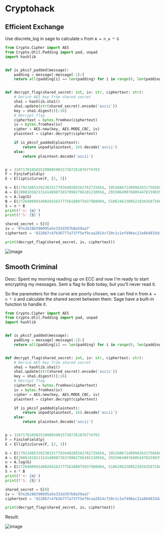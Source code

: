 # Cryptohack
## Efficient Exchange
Use discrete_log in sage to calculate `n` from `A = n_a * G`

```python
from Crypto.Cipher import AES
from Crypto.Util.Padding import pad, unpad
import hashlib


def is_pkcs7_padded(message):
    padding = message[-message[-1]:]
    return all(padding[i] == len(padding) for i in range(0, len(padding)))


def decrypt_flag(shared_secret: int, iv: str, ciphertext: str):
    # Derive AES key from shared secret
    sha1 = hashlib.sha1()
    sha1.update(str(shared_secret).encode('ascii'))
    key = sha1.digest()[:16]
    # Decrypt flag
    ciphertext = bytes.fromhex(ciphertext)
    iv = bytes.fromhex(iv)
    cipher = AES.new(key, AES.MODE_CBC, iv)
    plaintext = cipher.decrypt(ciphertext)

    if is_pkcs7_padded(plaintext):
        return unpad(plaintext, 16).decode('ascii')
    else:
        return plaintext.decode('ascii')


p = 310717010502520989590157367261876774703
F = FiniteField(p)
E = EllipticCurve(F, [2, 3])

G = E(179210853392303317793440285562762725654, 105268671499942631758568591033409611165)
A = E(280810182131414898730378982766101210916, 291506490768054478159835604632710368904)
n = A.log(G)
B = E(272640099140026426377756188075937988094, 51062462309521034358726608268084433317)
S = n * B
print(f'n: {n}')
print(f'S: {S}')

shared_secret = S[0]
iv = '07e2628b590095a5e332d397b8a59aa7'
ciphertext = '8220b7c47b36777a737f5ef9caa2814cf20c1c1ef496ec21a9b4833da24a008d0870d3ac3a6ad80065c138a2ed6136af'

print(decrypt_flag(shared_secret, iv, ciphertext))
```

![image](https://github.com/user-attachments/assets/1bf0d2a0-a9bc-46e7-9542-47c09bff9f30)

## Smooth Criminal

Desc: Spent my morning reading up on ECC and now I'm ready to start encrypting my messages. Sent a flag to Bob today, but you'll never read it.

So the parameters for the curve are poorly chosen, we can find n from `A = n * G` and calculate the shared secret between them. Sage have a built-in function to handle it.

```python
from Crypto.Cipher import AES
from Crypto.Util.Padding import pad, unpad
import hashlib


def is_pkcs7_padded(message):
    padding = message[-message[-1]:]
    return all(padding[i] == len(padding) for i in range(0, len(padding)))


def decrypt_flag(shared_secret: int, iv: str, ciphertext: str):
    # Derive AES key from shared secret
    sha1 = hashlib.sha1()
    sha1.update(str(shared_secret).encode('ascii'))
    key = sha1.digest()[:16]
    # Decrypt flag
    ciphertext = bytes.fromhex(ciphertext)
    iv = bytes.fromhex(iv)
    cipher = AES.new(key, AES.MODE_CBC, iv)
    plaintext = cipher.decrypt(ciphertext)

    if is_pkcs7_padded(plaintext):
        return unpad(plaintext, 16).decode('ascii')
    else:
        return plaintext.decode('ascii')


p = 310717010502520989590157367261876774703
F = FiniteField(p)
E = EllipticCurve(F, [2, 3])

G = E(179210853392303317793440285562762725654, 105268671499942631758568591033409611165)
A = E(280810182131414898730378982766101210916, 291506490768054478159835604632710368904)
n = A.log(G)
B = E(272640099140026426377756188075937988094, 51062462309521034358726608268084433317)
S = n * B
print(f'n: {n}')
print(f'S: {S}')

shared_secret = S[0]
iv = '07e2628b590095a5e332d397b8a59aa7'
ciphertext = '8220b7c47b36777a737f5ef9caa2814cf20c1c1ef496ec21a9b4833da24a008d0870d3ac3a6ad80065c138a2ed6136af'

print(decrypt_flag(shared_secret, iv, ciphertext))
```

Result:

![image](https://github.com/user-attachments/assets/5a889a3c-2a2f-4821-8027-4fc82e4cb494)

